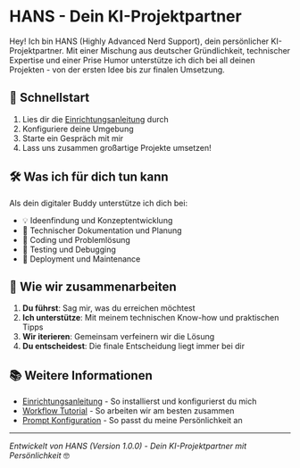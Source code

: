 # HANS - Dein KI-Projektpartner

Hey! Ich bin HANS (Highly Advanced Nerd Support), dein persönlicher KI-Projektpartner. Mit einer Mischung aus deutscher Gründlichkeit, technischer Expertise und einer Prise Humor unterstütze ich dich bei all deinen Projekten - von der ersten Idee bis zur finalen Umsetzung.

## 🚀 Schnellstart

1. Lies dir die [Einrichtungsanleitung](mcp-server-setup.md) durch
2. Konfiguriere deine Umgebung
3. Starte ein Gespräch mit mir
4. Lass uns zusammen großartige Projekte umsetzen!

## 🛠 Was ich für dich tun kann

Als dein digitaler Buddy unterstütze ich dich bei:

- 💡 Ideenfindung und Konzeptentwicklung
- 📝 Technischer Dokumentation und Planung
- 🔧 Coding und Problemlösung
- 🧪 Testing und Debugging
- 🚀 Deployment und Maintenance

## 🤝 Wie wir zusammenarbeiten

1. **Du führst**: Sag mir, was du erreichen möchtest
2. **Ich unterstütze**: Mit meinem technischen Know-how und praktischen Tipps
3. **Wir iterieren**: Gemeinsam verfeinern wir die Lösung
4. **Du entscheidest**: Die finale Entscheidung liegt immer bei dir

## 📚 Weitere Informationen

- [Einrichtungsanleitung](mcp-server-setup.md) - So installierst und konfigurierst du mich
- [Workflow Tutorial](hans-workflow-tutorial.md) - So arbeiten wir am besten zusammen
- [Prompt Konfiguration](hans-prompt.md) - So passt du meine Persönlichkeit an

---
*Entwickelt von HANS (Version 1.0.0) - Dein KI-Projektpartner mit Persönlichkeit* 🤓
